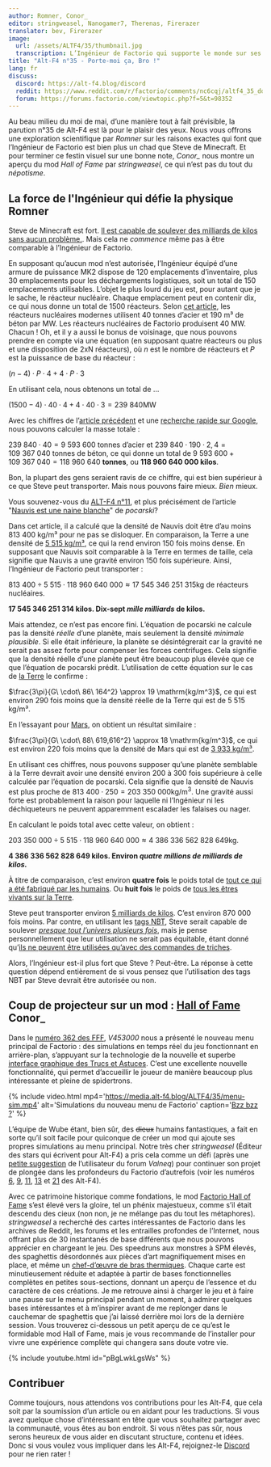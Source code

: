 ```yaml
---
author: Romner, Conor_
editor: stringweasel, Nanogamer7, Therenas, Firerazer
translator: bev, Firerazer
image:
  url: /assets/ALTF4/35/thumbnail.jpg
  transcription: L’Ingénieur de Factorio qui supporte le monde sur ses épaules
title: "Alt-F4 n°35 - Porte-moi ça, Bro !"
lang: fr
discuss:
  discord: https://alt-f4.blog/discord
  reddit: https://www.reddit.com/r/factorio/comments/nc6cqj/altf4_35_do_you_even_lift_bro/
  forum: https://forums.factorio.com/viewtopic.php?f=5&t=98352
---
```


Au beau milieu du moi de mai, d’une manière tout à fait prévisible, la parution n°35 de Alt-F4 est là pour le plaisir des yeux. Nous vous offrons une exploration scientifique par *Romner* sur les raisons exactes qui font que l’Ingénieur de Factorio est bien plus un chad que Steve de Minecraft. Et pour terminer ce festin visuel sur une bonne note, *Conor_* nous montre un aperçu du mod *Hall of Fame* par *stringweasel*, ce qui n’est pas du tout du *népotisme*.

## La force de l'Ingénieur qui défie la physique <author>Romner</author>

Steve de Minecraft est fort. [Il est capable de soulever des milliards de kilos sans aucun problème.](https://www.reddit.com/r/Minecraft/comments/jmz6lz/actualized_maximum_weight_that_steve_can_hold/). Mais cela ne *commence* même pas à être comparable à l’Ingénieur de Factorio.

En supposant qu’aucun mod n’est autorisée, l’Ingénieur équipé d’une armure de puissance MK2 dispose de 120 emplacements d’inventaire, plus 30 emplacements pour les déchargements logistiques, soit un total de 150 emplacements utilisables. L’objet le plus lourd du jeu est, pour autant que je le sache, le réacteur nucléaire. Chaque emplacement peut en contenir dix, ce qui nous donne un total de 1500 réacteurs. Selon [cet article](https://www.nextbigfuture.com/2007/07/constructing-lot-of-nuclear-power.html), les réacteurs nucléaires modernes utilisent 40 tonnes d’acier et 190 m³ de béton par MW. Les réacteurs nucléaires de Factorio produisent 40 MW. Chacun ! Oh, et il y a aussi le bonus de voisinage, que nous pouvons prendre en compte via une équation (en supposant quatre réacteurs ou plus et une disposition de 2xN réacteurs), où $n$ est le nombre de réacteurs et $P$ est la puissance de base du réacteur :

$(n - 4) \cdot P \cdot 4 + 4 \cdot P \cdot 3$

En utilisant cela, nous obtenons un total de ...

$(1500 - 4) \cdot 40 \cdot 4 + 4 \cdot 40 \cdot 3 = 239\ 840 \mathrm{MW}$

Avec les chiffres de l’[article précédent](https://www.nextbigfuture.com/2007/07/constructing-lot-of-nuclear-power.html) et une [recherche rapide sur Google](https://www.google.com/search?q=concrete+density+kg%2Fm3), nous pouvons calculer la masse totale :

$239\ 840 \cdot 40 = 9\ 593\ 600$ tonnes d’acier et
$239\ 840 \cdot 190 \cdot 2,4 = 109\ 367\ 040$ tonnes de béton, ce qui donne un total de
$9\ 593\ 600 + 109\ 367\ 040 = 118\ 960\ 640$ **tonnes**, ou **118 960 640 000 kilos**.

Bon, la plupart des gens seraient ravis de ce chiffre, qui est bien supérieur à ce que Steve peut transporter. Mais nous pouvons faire mieux. *Bien* mieux.

Vous souvenez-vous du [ALT-F4 n°11](https://alt-f4.blog/fr/ALTF4-11/), et plus précisément de l’article "[Nauvis est une naine blanche](https://alt-f4.blog/fr/ALTF4-11/#nauvis-est-une-naine-blanche)" de *pocarski*?

Dans cet article, il a calculé que la densité de Nauvis doit être d’au moins 813 400 kg/m³ pour ne pas se disloquer. En comparaison, la Terre a une densité de [5 515 kg/m³](https://fr.wikipedia.org/wiki/Masse_de_la_Terre), ce qui la rend environ 150 fois moins dense. En supposant que Nauvis soit comparable à la Terre en termes de taille, cela signifie que Nauvis a une gravité environ 150 fois supérieure. Ainsi, l’Ingénieur de Factorio peut transporter :

$813\ 400 \div 5\ 515 \cdot  118\ 960\ 640\ 000 \approx 17\ 545\ 346\ 251\ 315 \mathrm{kg}$ de réacteurs nucléaires.

**17 545 346 251 314 kilos.
Dix-sept *mille milliards* de kilos.**

Mais attendez, ce n’est pas encore fini. L’équation de pocarski ne calcule pas la densité *réelle* d’une planète, mais seulement la densité *minimale plausible*. Si elle était inférieure, la planète se désintégrerait car la gravité ne serait pas assez forte pour compenser les forces centrifuges. Cela signifie que la densité réelle d’une planète peut être beaucoup plus élevée que ce que l’équation de pocarski prédit. L’utilisation de cette équation sur le cas de [la Terre](https://www.google.com/search?q=earth+rotational+period+in+seconds) le confirme :

$\frac{3\pi}{G\ \cdot\ 86\ 164^2} \approx 19 \mathrm{kg/m^3}$, ce qui est environ 290 fois moins que la densité réelle de la Terre qui est de 5 515 kg/m³.

En l’essayant pour [Mars](https://www.google.com/search?q=mars+rotational+period+in+seconds), on obtient un résultat similaire :

$\frac{3\pi}{G\ \cdot\ 88\ 619,616^2} \approx 18 \mathrm{kg/m^3}$, ce qui est environ 220 fois moins que la densité de Mars qui est de [3 933 kg/m³](https://nssdc.gsfc.nasa.gov/planetary/factsheet/marsfact.html#:~:text=3933).

En utilisant ces chiffres, nous pouvons supposer qu’une planète semblable à la Terre devrait avoir une densité environ 200 à 300 fois supérieure à celle calculée par l’équation de pocarski. Cela signifie que la densité de Nauvis est plus proche de $813\ 400 \cdot 250 = 203\ 350\ 000 \mathrm{kg/m^3.}$ Une gravité aussi forte est probablement la raison pour laquelle ni l’Ingénieur ni les déchiqueteurs ne peuvent apparemment escalader les falaises ou nager.

En calculant le poids total avec cette valeur, on obtient :

$203\ 350\ 000 \div 5\ 515 \cdot 118\ 960\ 640\ 000 \approx 4\ 386\ 336\ 562\ 828\ 649 \mathrm{kg}$.

**4 386 336 562 828 649 kilos.
Environ *quatre millions de milliards de kilos.***

À titre de comparaison, c’est environ **quatre fois** le poids total de [tout ce qui a été fabriqué par les humains](https://www.nationalgeographic.com/environment/article/human-made-materials-now-equal-weight-of-all-life-on-earth). Ou **huit fois** le poids de [tous les êtres vivants sur la Terre](https://en.wikipedia.org/wiki/Biomass_(ecology)#:~:text=The%20total%20live%20biomass%20on%20Earth%20is%20about%20550%E2%80%93560%20billion%20tonnes).

Steve peut transporter environ [5 milliards de kilos](https://www.reddit.com/r/Minecraft/comments/jmz6lz/actualized_maximum_weight_that_steve_can_hold/). C’est environ 870 000 fois moins. Par contre, en utilisant les [tags NBT](https://minecraft.fandom.com/fr/wiki/Format_NBT), Steve serait capable de soulever [*presque tout l’univers plusieurs fois*](https://qr.ae/pGt554), mais je pense personnellement que leur utilisation ne serait pas équitable, étant donné qu’[ils ne peuvent être utilisées qu’avec des commandes de triches](https://minecraft.fandom.com/wiki/Tutorials/Command_NBT_tags).

Alors, l’Ingénieur est-il plus fort que Steve ? Peut-être. La réponse à cette question dépend entièrement de si vous pensez que l’utilisation des tags NBT par Steve devrait être autorisée ou non.

## Coup de projecteur sur un mod : [Hall of Fame](https://mods.factorio.com/mod/HallOfFame) <author>Conor_</author>

Dans le [numéro 362 des FFF](https://factorio.com/blog/post/fff-362), *V453000* nous a présenté le nouveau menu principal de Factorio : des simulations en temps réel du jeu fonctionnant en arrière-plan, s’appuyant sur la technologie de la nouvelle et superbe [interface graphique des Trucs et Astuces](https://www.factorio.com/blog/post/fff-361). C’est une excellente nouvelle fonctionnalité, qui permet d’accueillir le joueur de manière beaucoup plus intéressante et pleine de spidertrons.

{% include video.html mp4='https://media.alt-f4.blog/ALTF4/35/menu-sim.mp4' alt='Simulations du nouveau menu de Factorio' caption='<a href="https://mods.factorio.com/mod/bumble-bots">Bzz bzz ?</a>' %}

L’équipe de Wube étant, bien sûr, des ~~dieux~~ humains fantastiques, a fait en sorte qu’il soit facile pour quiconque de créer un mod qui ajoute ses propres simulations au menu principal. Notre très cher *stringweasel* (Éditeur des stars qui écrivent pour Alt-F4) a pris cela comme un défi (après une [petite suggestion](https://forums.factorio.com/viewtopic.php?p=520268#p520268) de l’utilisateur du forum *Valneq*) pour continuer son projet de plongée dans les profondeurs du Factorio d’autrefois (voir les numéros [6](https://alt-f4.blog/fr/ALTF4-6/#nauvis-archives--tout-ce-chemin-parcouru-stringweasel), [9](https://alt-f4.blog/fr/ALTF4-9/#les-archives-de-nauvis--le-jargon-de-factorio-stringweasel), [11](https://alt-f4.blog/fr/ALTF4-11/#les-archives-de-nauvis--techniques-d%C3%A9pass%C3%A9es-stringweasel), [13](https://alt-f4.blog/fr/ALTF4-13/#les-archives-de-nauvis--un-missile-de-d%C3%A9fense-par-minute-stringweasel) et [21](https://alt-f4.blog/fr/ALTF4-21/#les-archives-de-nauvis--la-cons%C3%A9cration-pour-un-mod-stringweasel) des Alt-F4).

Avec ce patrimoine historique comme fondations, le mod [Factorio Hall of Fame](https://mods.factorio.com/mod/HallOfFame) s’est élevé vers la gloire, tel un phénix majestueux, comme s’il était descendu des cieux (non non, je ne mélange pas du tout les métaphores). *stringweasel* a recherché des cartes intéressantes de Factorio dans les archives de Reddit, les forums et les entrailles profondes de l’Internet, nous offrant plus de 30 instantanés de base différents que nous pouvons apprécier en chargeant le jeu. Des speedruns aux monstres à SPM élevés, des spaghettis désordonnés aux pièces d’art magnifiquement mises en place, et même un [chef-d’œuvre de bras thermiques](https://alt-f4.blog/fr/ALTF4-8/#jaime-factorio-%C3%A0-cause-des-bras-thermiques-goose). Chaque carte est minutieusement réduite et adaptée à partir de bases fonctionnelles complètes en petites sous-sections, donnant un aperçu de l’essence et du caractère de ces créations. Je me retrouve ainsi à charger le jeu et à faire une pause sur le menu principal pendant un moment, à admirer quelques bases intéressantes et à m’inspirer avant de me replonger dans le cauchemar de spaghettis que j’ai laissé derrière moi lors de la dernière session. Vous trouverez ci-dessous un petit aperçu de ce qu’est le formidable mod Hall of Fame, mais je vous recommande de l’installer pour vivre une expérience complète qui changera sans doute votre vie.

{% include youtube.html id="pBgLwkLgsWs" %}

## Contribuer

Comme toujours, nous attendons vos contributions pour les Alt-F4, que cela soit par la soumission d’un article ou en aidant pour les traductions. Si vous avez quelque chose d’intéressant en tête que vous souhaitez partager avec la communauté, vous êtes au bon endroit. Si vous n’êtes pas sûr, nous serons heureux de vous aider en discutant structure, contenu et idées. Donc si vous voulez vous impliquer dans les Alt-F4, rejoignez-le [Discord](https://alt-f4.blog/discord) pour ne rien rater !
